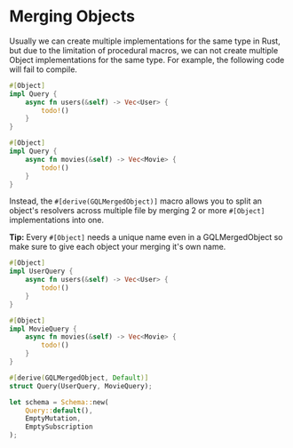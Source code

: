 # Merging Objects

Usually we can create multiple implementations for the same type in Rust, but due to the limitation of procedural macros, we can not create multiple Object implementations for the same type. For example, the following code will fail to compile.

```rust
#[Object]
impl Query {
    async fn users(&self) -> Vec<User> {
        todo!()
    }
}

#[Object]
impl Query {
    async fn movies(&self) -> Vec<Movie> {
        todo!()
    }
}
```

Instead, the `#[derive(GQLMergedObject)]` macro allows you to split an object's resolvers across multiple file by merging 2 or more `#[Object]` implementations into one.

**Tip:** Every `#[Object]` needs a unique name even in a GQLMergedObject so make sure to give each object your merging it's own name.

```rust
#[Object]
impl UserQuery {
    async fn users(&self) -> Vec<User> {
        todo!()
    }
}

#[Object]
impl MovieQuery {
    async fn movies(&self) -> Vec<Movie> {
        todo!()
    }
}

#[derive(GQLMergedObject, Default)]
struct Query(UserQuery, MovieQuery);

let schema = Schema::new(
    Query::default(),
    EmptyMutation,
    EmptySubscription
);
```
